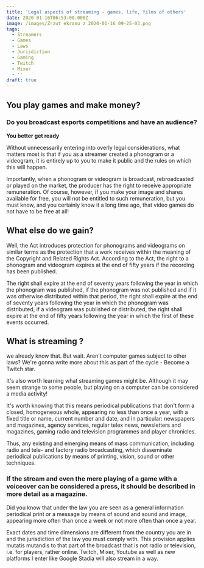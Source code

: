 ```yaml
---
title: 'Legal aspects of streaming - games, life, films of others'
date: 2020-01-16T06:53:00.000Z
image: /images/Zrzut ekranu z 2020-01-16 09-25-03.png
tags:
  - Streamers
  - Games
  - Laws
  - Jurisdiction
  - Gaming
  - Twitch
  - Mixer
  - ''
draft: true
---
```

## You play games and make money?

### Do you broadcast esports competitions and have an audience?

**You better get ready** 

Without unnecessarily entering into overly legal considerations, what matters most is that if you as a streamer created a phonogram or a videogram, it is entirely up to you to make it public and the rules on which this will happen.

Importantly, when a phonogram or videogram is broadcast, rebroadcasted or played on the market, the producer has the right to receive appropriate remuneration. Of course, however, if you make your image and shares available for free, you will not be entitled to such remuneration, but you must know, and you certainly know it a long time ago, that video games do not have to be free at all!

## What else do we gain?

Well, the Act introduces protection for phonograms and videograms on similar terms as the protection that a work receives within the meaning of the Copyright and Related Rights Act. According to the Act, the right to a phonogram and videogram expires at the end of fifty years if the recording has been published. 

The right shall expire at the end of seventy years following the year in which the phonogram was published, if the phonogram was not published and if it was otherwise distributed within that period, the right shall expire at the end of seventy years following the year in which the phonogram was distributed, if a videogram was published or distributed, the right shall expire at the end of fifty years following the year in which the first of these events occurred.

## What is streaming ?

we already know that. But wait. Aren't computer games subject to other laws? We're gonna write more about this as part of the cycle - Become a Twitch star.

It's also worth learning what streaming games might be. Although it may seem strange to some people, but playing on a computer can be considered a media activity! 

It's worth knowing that this means periodical publications that don't form a closed, homogeneous whole, appearing no less than once a year, with a fixed title or name, current number and date, and in particular: newspapers and magazines, agency services, regular telex news, newsletters and magazines, gaming radio and television programmes and player chronicles.

Thus, any existing and emerging means of mass communication, including radio and tele- and factory radio broadcasting, which disseminate periodical publications by means of printing, vision, sound or other techniques.

### If the stream and even the mere playing of a game with a voiceover can be considered a press, it should be described in more detail as a magazine. 

Did you know that under the law you are seen as a general information periodical print or a message by means of sound and sound and image, appearing more often than once a week or not more often than once a year.

Exact dates and time dimensions are different from the country you are in and the jurisdiction of the law you must comply with. This provision applies mutatis mutandis to that part of the broadcast that is not radio or television, i.e. for players, rather online. Twitch, Mixer, Youtube as well as new platforms I enter like Google Stadia will also stream in a way.

